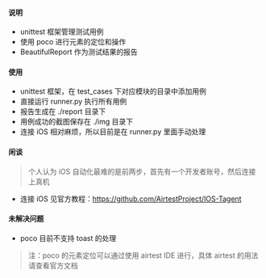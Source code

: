 
#### 说明
* unittest 框架管理测试用例
* 使用 poco 进行元素的定位和操作
* BeautifulReport 作为测试结果的报告

#### 使用
* unittest 框架，在 test_cases 下对应模块的目录中添加用例
* 直接运行 runner.py 执行所有用例
* 报告生成在 ./report 目录下
* 用例成功的截图保存在 ./img 目录下
* 连接 iOS 相对麻烦，所以目前是在 runner.py 里面手动处理

#### 闲谈
> 个人认为 iOS 自动化最难的是前两步，首先有一个开发者账号，然后连接上真机
* 连接 iOS 见官方教程：https://github.com/AirtestProject/IOS-Tagent

#### 未解决问题
* poco 目前不支持 toast 的处理

> 注：poco 的元素定位可以通过使用 airtest IDE 进行，具体 airtest 的用法请查看官方文档
